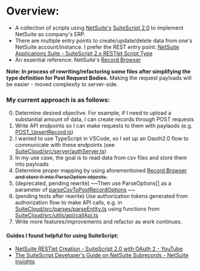 # Overview:
- A collection of scripts using [NetSuite's](https://www.netsuite.com/portal/home.shtml) [SuiteScript 2.0](https://docs.oracle.com/en/cloud/saas/netsuite/ns-online-help/article_4140956840.html) to implement NetSuite as company's ERP.
- There are multiple entry points to create/update/delete data from one's NetSuite account/instance. I prefer the REST entry point: [NetSuite Applications Suite - SuiteScript 2.x RESTlet Script Type](https://docs.oracle.com/en/cloud/saas/netsuite/ns-online-help/section_4387799403.html)
- An essential reference: NetSuite's [Record Browser](https://system.netsuite.com/help/helpcenter/en_US/srbrowser/Browser2024_2/script/record/account.html) 

**Note: In process of rewriting/refactoring some files after simplifying the type definition for Post Request Bodies.** Making the request payloads will be easier - moved complexity to server-side.

### My current approach is as follows:
0. Determine desired objective. For example, if I need to upload a substantial amount of data, I can create records through POST requests 
1. Write API endpoints so I can make requests to them with paylaods (e.g. [POST_UpsertRecord.js](https://github.com/AndrewGarwood/NetSuite/blob/master/SuiteCloud/src/FileCabinet/SuiteScripts/REST/POST/POST_UpsertRecord.js))
2. I wanted to use TypeScript in VSCode, so I set up an Oauth2.0 flow to communicate with these endpoints (see [SuiteCloud/src/server/authServer.ts](https://github.com/AndrewGarwood/NetSuite/blob/master/SuiteCloud/src/server/authServer.ts))
3. In my use case, the goal is to read data from csv files and store them into payloads
4. Determine proper mapping by using aforementioned [Record Browser](https://system.netsuite.com/help/helpcenter/en_US/srbrowser/Browser2024_2/script/record/account.html) ~~and store it into ParseOption objects.~~
5. (deprecated, pending rewrite) ~~Then use ParseOptions[] as a parameter of [parseCsvToPostRecordOptions](https://github.com/AndrewGarwood/NetSuite/blob/master/SuiteCloud/src/parseCsvToRequestBody.ts) ~~
6. (pending tests after rewrite) Use authorization tokens generated from authorization flow to make API calls, e.g. in [SuiteCloud/src/parses/parseEntity.ts](https://github.com/AndrewGarwood/NetSuite/blob/master/SuiteCloud/src/parses/parseEntity.ts) using functions from [SuiteCloud/src/utils/api/callApi.ts](https://github.com/AndrewGarwood/NetSuite/blob/master/SuiteCloud/src/utils/api/callApi.ts)
7. Write more features/improvements and refactor as work continues.

#### Guides I found helpful for using SuiteScript: 
- [NetSuite RESTlet Creation - SuiteScript 2.0 with OAuth 2 - YouTube](https://www.youtube.com/watch?v=MAOMQp5dh0U)
- [The SuiteScript Developer's Guide on NetSuite Subrecords - NetSuite Insights](https://netsuite.smash-ict.com/suitescript-developers-guide-on-netsuite-subrecords-part-1/)
